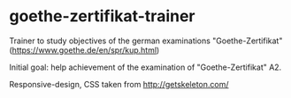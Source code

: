 # goethe-zertifikat-trainer
Trainer to study objectives of the german examinations "Goethe-Zertifikat" (https://www.goethe.de/en/spr/kup.html)

Initial goal: help achievement of the examination of "Goethe-Zertifikat" A2.

Responsive-design, CSS taken from http://getskeleton.com/